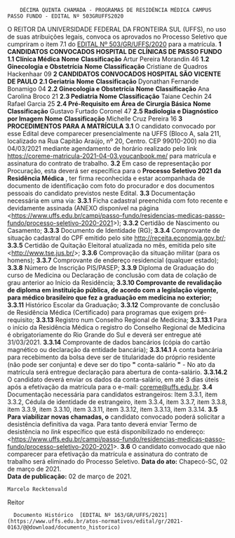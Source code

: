         DÉCIMA QUINTA CHAMADA - PROGRAMAS DE RESIDÊNCIA MÉDICA CAMPUS PASSO FUNDO - EDITAL Nº 503GRUFFS2020  

 O REITOR DA UNIVERSIDADE FEDERAL DA FRONTEIRA SUL (UFFS), no uso de suas atribuições legais, convoca os aprovados no Processo Seletivo que cumpriram o item 7.1 do [EDITAL Nº 503/GR/UFFS/2020](https://www.uffs.edu.br/atos-normativos/edital/gr/2020-0503) para a matrícula.  **1 CANDIDATOS CONVOCADOS HOSPITAL DE CLÍNICAS DE PASSO FUNDO** **1.1 Clínica Médica**     **Nome**   **Classificação**     Artur Pereira Morandin   46     **1.2 Ginecologia e Obstetrícia**     **Nome**   **Classificação**     Cristiane de Quadros Hackenhaar   09      **2 CANDIDATOS CONVOCADOS HOSPITAL SÃO VICENTE DE PAULO** **2.1 Geriatria**     **Nome**   **Classificação**     Dyonathan Fernande Bonamigo   04     **2.2 Ginecologia e Obstetrícia**     **Nome**   **Classificação**     Ana Carolina Broco   21     **2.3 Pediatria**     **Nome**   **Classificação**     Taiane Cechin   24     Rafael Garcia   25     **2.4 Pré-Requisito em Área de Cirurgia Básica**     **Nome**   **Classificação**     Gustavo Furtado Coronel   47     **2.5 Radiologia e Diagnóstico por Imagem**     **Nome**   **Classificação**     Michelle Cruz Pereira   16      **3 PROCEDIMENTOS PARA A MATRÍCULA** **3.1**  O candidato convocado por esse Edital deve comparecer presencialmente na UFFS (Bloco A, sala 211, localizado na Rua Capitão Araújo, nº 20, Centro. CEP 99010-200) no dia 04/03/2021 mediante agendamento de horário realizado pelo link <https://coreme-matricula-2021-04-03.youcanbook.me/> para matrícula e assinatura do contrato de trabalho. **3.2**  Em caso de representação por Procuração, esta deverá ser específica para o **Processo Seletivo 2021 da Residência Médica** , ter firma reconhecida e estar acompanhada de documento de identificação com foto do procurador e dos documentos pessoais do candidato previstos neste Edital. **3.3**  Documentação necessária em uma via: **3.3.1**  Ficha cadastral preenchida com foto recente e devidamente assinada (ANEXO disponível na página <<https://www.uffs.edu.br/campi/passo-fundo/residencias-medicas-passo-fundo/processo-seletivo-2020-2021>>); **3.3.2**  Certidão de Nascimento ou Casamento; **3.3.3**  Documento de Identidade (RG); **3.3.4**  Comprovante de situação cadastral do CPF emitido pelo site <http://receita.economia.gov.br/>; **3.3.5**  Certidão de Quitação Eleitoral atualizada no mês, emitida pelo site <<http://www.tse.jus.br/>>; **3.3.6**  Comprovação da situação militar (para os homens); **3.3.7**  Comprovante de endereço residencial (qualquer estado); **3.3.8**  Número de Inscrição PIS/PASEP; **3.3.9**  Diploma de Graduação do curso de Medicina ou Declaração de conclusão com data de colação de grau anterior ao Início da Residência; **3.3.10 Comprovante de revalidação de diploma em instituição pública, de acordo com a legislação vigente, para médico brasileiro que fez a graduação em medicina no exterior;** **3.3.11**  Histórico Escolar da Graduação; **3.3.12**  Comprovante de conclusão de Residência Médica (Certificado) para programas que exigem pré-requisito; **3.3.13**  Registro num Conselho Regional de Medicina; **3.3.13.1**  Para o início da Residência Médica o registro do Conselho Regional de Medicina é obrigatoriamente do Rio Grande do Sul e deverá ser entregue até 31/03/2021. **3.3.14**  Comprovante de dados bancários (cópia do cartão magnético ou declaração da entidade bancária); **3.3.14.1**  A conta bancária para recebimento da bolsa deve ser de titularidade do próprio residente (não pode ser conjunta) e deve ser do tipo **"** conta-salário **"**  - No ato da matrícula será entregue declaração para abertura de conta-salário. **3.3.14.2**  O candidato deverá enviar os dados da conta-salário, em até 3 dias úteis após a efetivação da matrícula para o e-mail: <coreme@uffs.edu.br>. **3.4**  Documentação necessária para candidatos estrangeiros: Item 3.3.1, item 3.3.2, Cédula de identidade de estrangeiro, item 3.3.4, item 3.3.7, item 3.3.8, item 3.3.9, item 3.3.10, item 3.3.11, item 3.3.12, item 3.3.13, item 3.3.14. **3.5 Para viabilizar novas chamadas, o**  candidato convocado poderá solicitar a desistência definitiva da vaga. Para tanto deverá enviar Termo de desistência no *link*  específico que está disponibilizado no endereço: <<https://www.uffs.edu.br/campi/passo-fundo/residencias-medicas-passo-fundo/processo-seletivo-2020-2021>>. **3.6**  O candidato convocado que não comparecer para efetivação da matrícula e assinatura do contrato de trabalho será eliminado do Processo Seletivo.      **Data do ato:** Chapecó-SC, 02 de março de 2021.   
 **Data de publicação:**  02 de março de 2021. 

    Marcelo Recktenvald   
 Reitor 

      Documento Histórico  [EDITAL Nº 163/GR/UFFS/2021](https://www.uffs.edu.br/atos-normativos/edital/gr/2021-0163/@@download/documento_historico)     
      